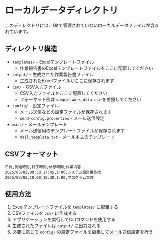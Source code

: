 # ローカルデータディレクトリ

このディレクトリには、Gitで管理されていないローカルデータファイルが含まれています。

## ディレクトリ構造

- `templates/` - Excelテンプレートファイル
  - 作業報告書のExcelテンプレートファイルをここに配置してください
- `output/` - 生成された作業報告書ファイル
  - 生成されたExcelファイルがここに保存されます
- `csv/` - CSV入力ファイル
  - CSV入力ファイルをここに配置してください
  - フォーマット例は `sample_work_data.csv` を参照してください
- `config/` - 設定ファイル
  - メール送信などの設定ファイルが保存されます
  - `send-config.properties` - メール送信設定
- `mail/` - メールテンプレート
  - メール送信用のテンプレートファイルが保存されます
  - `mail_template.txt` - メール本文のテンプレート

## CSVフォーマット

```csv
日付,開始時刻,終了時刻,休憩時間,作業内容
2025/06/02,09:30,17:45,1:00,システム設計書作成
2025/06/03,10:00,18:30,1:00,プログラム実装
```

## 使用方法

1. Excelテンプレートファイルを `templates/` に配置する
2. CSVファイルを `csv/` に作成する
3. アプリケーションを実行してCLIコマンドを使用する
4. 生成されたファイルは `output/` に出力される
5. 必要に応じて `config/` の設定ファイルを編集してメール送信設定を行う
